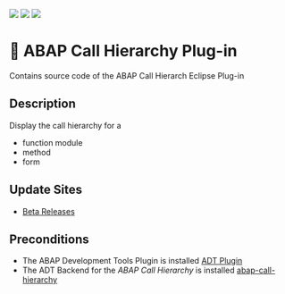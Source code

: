 ![](https://img.shields.io/badge/Status-Beta-orange) ![](https://img.shields.io/badge/Java-SE17+-green) ![](https://img.shields.io/badge/eclipse-2021--06+-green)

# 🚧 ABAP Call Hierarchy Plug-in

Contains source code of the ABAP Call Hierarch Eclipse Plug-in

## Description

Display the call hierarchy for a

- function module
- method
- form


## Update Sites

- [Beta Releases](https://eclipse.devepos.com/dev)

## Preconditions

- The ABAP Development Tools Plugin is installed [ADT Plugin](https://tools.hana.ondemand.com/)
- The ADT Backend for the _ABAP Call Hierarchy_ is installed [abap-call-hierarchy](https://github.com/DevEpos/abap-call-hierarchy)
